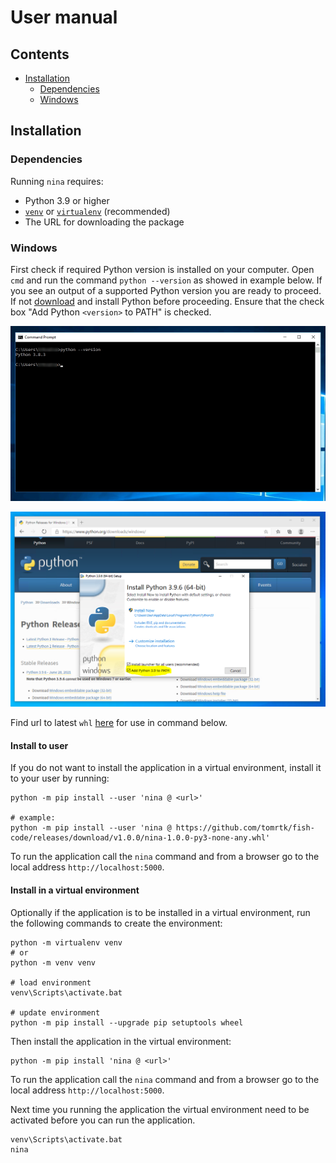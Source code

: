 # User manual

## Contents

- [Installation](#installation)
  - [Dependencies](#dependencies)
  - [Windows](#windows)

## Installation

### Dependencies

Running `nina` requires:

- Python 3.9 or higher
- [`venv`](https://docs.python.org/3/library/venv.html) or
  [`virtualenv`](https://virtualenv.pypa.io) (recommended)
- The URL for downloading the package

### Windows

First check if required Python version is installed on your computer. Open
`cmd` and run the command `python --version` as showed in
example below. If you see an output of a supported Python version you are ready
to proceed. If not [download](https://www.python.org/downloads/windows/) and
install Python before proceeding. Ensure that the check box "Add Python `<version>`
to PATH" is checked.

![Check python version](./images/python_version.jpg)

![Check Add to PATH](./images/path_highlight.png)

Find url to latest `whl`
[here](https://github.com/tomrtk/fish-code/releases/latest) for use in
command below.

#### Install to user

If you do not want to install the application in a virtual environment,
install it to your user by running:

<!-- prettier-ignore-start -->
```terminal
python -m pip install --user 'nina @ <url>'

# example:
python -m pip install --user 'nina @ https://github.com/tomrtk/fish-code/releases/download/v1.0.0/nina-1.0.0-py3-none-any.whl'
```
<!-- prettier-ignore-end -->

To run the application call the `nina` command and from a browser go to the
local address `http://localhost:5000`.

#### Install in a virtual environment

Optionally if the application is to be installed in a virtual environment,
run the following commands to create the environment:

```terminal
python -m virtualenv venv
# or
python -m venv venv

# load environment
venv\Scripts\activate.bat

# update environment
python -m pip install --upgrade pip setuptools wheel
```

Then install the application in the virtual environment:

```terminal
python -m pip install 'nina @ <url>'
```

To run the application call the `nina` command and from a browser go to the
local address `http://localhost:5000`.

Next time you running the application the virtual environment need to be
activated before you can run the application.

```terminal
venv\Scripts\activate.bat
nina
```
